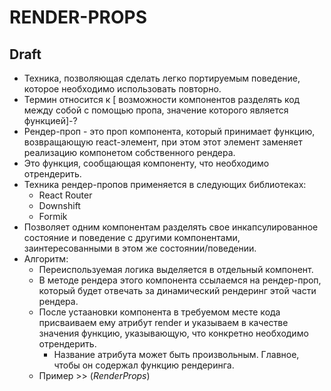 # RENDER-PROPS

## Draft
- Техника, позволяющая сделать легко портируемым поведение, которое необходимо использовать повторно.
- Термин относится к [ возможности компонентов разделять код между собой с помощью пропа, значение которого является функцией]-?
- Рендер-проп - это проп компонента, который принимает функцию, возвращающую react-элемент, при этом этот элемент заменяет реализацию компонетом собственного рендера.
- Это функция, сообщающая компоненту, что необходимо отрендерить.
- Техника рендер-пропов применяется в следующих библиотеках:
  - React Router
  - Downshift
  - Formik
- Позволяет одним компонентам разделять свое инкапсулированное состояние и поведение с другими компонентами, заинтересованными в этом же состоянии/поведении.
- Алгоритм:
  - Переиспользуемая логика выделяется в отдельный компонент.
  - В методе рендера этого компонента ссылаемся на рендер-проп, который будет отвечать за динамический рендеринг этой части рендера.
  - После устаановки компонента в требуемом месте кода присваиваем ему атрибут render и указываем в качестве значения функцию, указывающую, что конкретно необходимо отрендерить.
    - Название атрибута может быть произвольным. Главное, чтобы он содержал функцию рендеринга.
  - Пример >> (_RenderProps_)